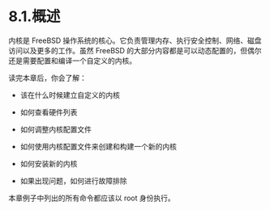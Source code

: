 # 8.1.概述

内核是 FreeBSD 操作系统的核心。它负责管理内存、执行安全控制、网络、磁盘访问以及更多的工作。虽然 FreeBSD 的大部分内容都是可以动态配置的，但偶尔还是需要配置和编译一个自定义的内核。

读完本章后，你会了解：

- 该在什么时候建立自定义的内核

- 如何查看硬件列表

- 如何调整内核配置文件

- 如何使用内核配置文件来创建和构建一个新的内核

- 如何安装新的内核

- 如果出现问题，如何进行故障排除

本章例子中列出的所有命令都应该以 root 身份执行。
